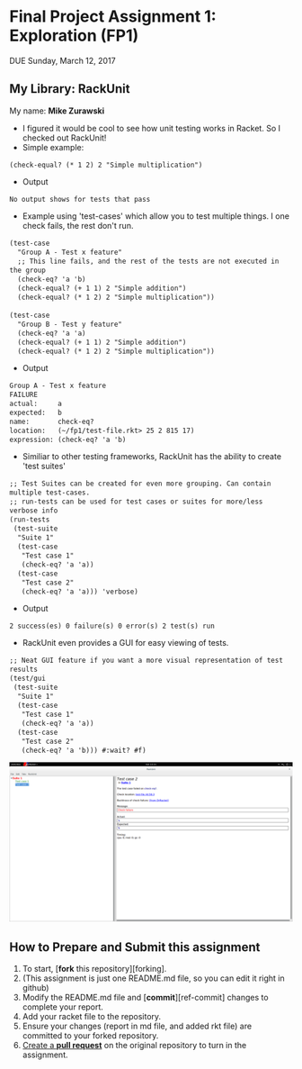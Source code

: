 # Final Project Assignment 1: Exploration (FP1)
DUE Sunday, March 12, 2017

## My Library: RackUnit
My name: **Mike Zurawski**

- I figured it would be cool to see how unit testing works in Racket. So I checked out RackUnit! 
- Simple example: 
```
(check-equal? (* 1 2) 2 "Simple multiplication")
```
- Output
```
No output shows for tests that pass
```

- Example using 'test-cases' which allow you to test multiple things. I one check fails, the rest don't run.
```
(test-case
  "Group A - Test x feature"
  ;; This line fails, and the rest of the tests are not executed in the group
  (check-eq? 'a 'b)
  (check-equal? (+ 1 1) 2 "Simple addition")
  (check-equal? (* 1 2) 2 "Simple multiplication"))

(test-case
  "Group B - Test y feature"
  (check-eq? 'a 'a)
  (check-equal? (+ 1 1) 2 "Simple addition")
  (check-equal? (* 1 2) 2 "Simple multiplication"))
```
- Output
```
Group A - Test x feature
FAILURE
actual:     a
expected:   b
name:       check-eq?
location:   (~/fp1/test-file.rkt> 25 2 815 17)
expression: (check-eq? 'a 'b)
```


- Similiar to other testing frameworks, RackUnit has the ability to create 'test suites'
```
;; Test Suites can be created for even more grouping. Can contain multiple test-cases.
;; run-tests can be used for test cases or suites for more/less verbose info
(run-tests
 (test-suite 
  "Suite 1"
  (test-case
   "Test case 1"
   (check-eq? 'a 'a))
  (test-case
   "Test case 2"
   (check-eq? 'a 'a))) 'verbose)
```
- Output
```
2 success(es) 0 failure(s) 0 error(s) 2 test(s) run
```
- RackUnit even provides a GUI for easy viewing of tests. 
```
;; Neat GUI feature if you want a more visual representation of test results
(test/gui  
 (test-suite 
  "Suite 1"
  (test-case
   "Test case 1"
   (check-eq? 'a 'a))
  (test-case
   "Test case 2"
   (check-eq? 'a 'b))) #:wait? #f)
```

![image](/gui.png?raw=true "image")



## How to Prepare and Submit this assignment

1. To start, [**fork** this repository][forking]. 
  2. (This assignment is just one README.md file, so you can edit it right in github)
1. Modify the README.md file and [**commit**][ref-commit] changes to complete your report.
1. Add your racket file to the repository. 
1. Ensure your changes (report in md file, and added rkt file) are committed to your forked repository.
1. [Create a **pull request**][pull-request] on the original repository to turn in the assignment.

[pull-request]: https://help.github.com/articles/creating-a-pull-request


